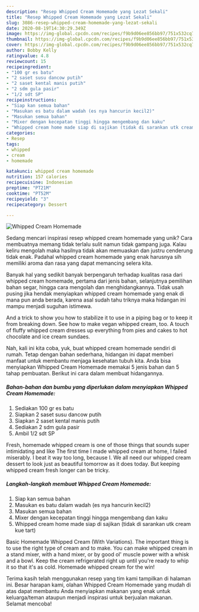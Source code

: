 ```yaml
---
description: "Resep Whipped Cream Homemade yang Lezat Sekali"
title: "Resep Whipped Cream Homemade yang Lezat Sekali"
slug: 3086-resep-whipped-cream-homemade-yang-lezat-sekali
date: 2020-08-19T14:30:29.349Z
image: https://img-global.cpcdn.com/recipes/f9b9d06ee856bb97/751x532cq70/whipped-cream-homemade-foto-resep-utama.jpg
thumbnail: https://img-global.cpcdn.com/recipes/f9b9d06ee856bb97/751x532cq70/whipped-cream-homemade-foto-resep-utama.jpg
cover: https://img-global.cpcdn.com/recipes/f9b9d06ee856bb97/751x532cq70/whipped-cream-homemade-foto-resep-utama.jpg
author: Bobby Kelly
ratingvalue: 4.8
reviewcount: 15
recipeingredient:
- "100 gr es batu"
- "2 saset susu dancow putih"
- "2 saset kental manis putih"
- "2 sdm gula pasir"
- "1/2 sdt SP"
recipeinstructions:
- "Siap kan semua bahan"
- "Masukan es batu dalam wadah (es nya hancurin kecil2)"
- "Masukan semua bahan"
- "Mixer dengan kecepatan tinggi hingga mengembang dan kaku"
- "Whipped cream home made siap di sajikan (tidak di sarankan utk cream kue tart)"
categories:
- Resep
tags:
- whipped
- cream
- homemade

katakunci: whipped cream homemade 
nutrition: 157 calories
recipecuisine: Indonesian
preptime: "PT21M"
cooktime: "PT52M"
recipeyield: "3"
recipecategory: Dessert

---
```



![Whipped Cream Homemade](https://img-global.cpcdn.com/recipes/f9b9d06ee856bb97/751x532cq70/whipped-cream-homemade-foto-resep-utama.jpg)

Sedang mencari inspirasi resep whipped cream homemade yang unik? Cara membuatnya memang tidak terlalu sulit namun tidak gampang juga. Kalau keliru mengolah maka hasilnya tidak akan memuaskan dan justru cenderung tidak enak. Padahal whipped cream homemade yang enak harusnya sih memiliki aroma dan rasa yang dapat memancing selera kita.

Banyak hal yang sedikit banyak berpengaruh terhadap kualitas rasa dari whipped cream homemade, pertama dari jenis bahan, selanjutnya pemilihan bahan segar, hingga cara mengolah dan menghidangkannya. Tidak usah pusing jika hendak menyiapkan whipped cream homemade yang enak di mana pun anda berada, karena asal sudah tahu triknya maka hidangan ini mampu menjadi suguhan istimewa.

And a trick to show you how to stabilize it to use in a piping bag or to keep it from breaking down. See how to make vegan whipped cream, too. A touch of fluffy whipped cream dresses up everything from pies and cakes to hot chocolate and ice cream sundaes.


Nah, kali ini kita coba, yuk, buat whipped cream homemade sendiri di rumah. Tetap dengan bahan sederhana, hidangan ini dapat memberi manfaat untuk membantu menjaga kesehatan tubuh kita. Anda bisa menyiapkan Whipped Cream Homemade memakai 5 jenis bahan dan 5 tahap pembuatan. Berikut ini cara dalam membuat hidangannya.

<!--inarticleads1-->

##### Bahan-bahan dan bumbu yang diperlukan dalam menyiapkan Whipped Cream Homemade:

1. Sediakan 100 gr es batu
1. Siapkan 2 saset susu dancow putih
1. Siapkan 2 saset kental manis putih
1. Sediakan 2 sdm gula pasir
1. Ambil 1/2 sdt SP


Fresh, homemade whipped cream is one of those things that sounds super intimidating and like The first time I made whipped cream at home, I failed miserably. I beat it way too long, because I. We all need our whipped cream dessert to look just as beautiful tomorrow as it does today. But keeping whipped cream fresh longer can be tricky. 

<!--inarticleads2-->

##### Langkah-langkah membuat Whipped Cream Homemade:

1. Siap kan semua bahan
1. Masukan es batu dalam wadah (es nya hancurin kecil2)
1. Masukan semua bahan
1. Mixer dengan kecepatan tinggi hingga mengembang dan kaku
1. Whipped cream home made siap di sajikan (tidak di sarankan utk cream kue tart)


Basic Homemade Whipped Cream (With Variations). The important thing is to use the right type of cream and to make. You can make whipped cream in a stand mixer, with a hand mixer, or by good ol&#39; muscle power with a whisk and a bowl. Keep the cream refrigerated right up until you&#39;re ready to whip it so that it&#39;s as cold. Homemade whipped cream for the win! 

Terima kasih telah menggunakan resep yang tim kami tampilkan di halaman ini. Besar harapan kami, olahan Whipped Cream Homemade yang mudah di atas dapat membantu Anda menyiapkan makanan yang enak untuk keluarga/teman ataupun menjadi inspirasi untuk berjualan makanan. Selamat mencoba!
